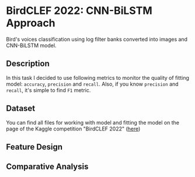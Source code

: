 # BirdCLEF 2022: CNN-BiLSTM Approach

Bird's voices classification using log filter banks converted into images and CNN-BiLSTM model.

## Description
In this task I decided to use following metrics to monitor the quality of fitting model: `accuracy`, `precision` and `recall`. Also, if you know `precision` and `recall`, it's simple to find `F1` metric.

## Dataset
You can find all files for working with model and fitting the model on the page of the Kaggle competition "BirdCLEF 2022" ([here](https://www.kaggle.com/competitions/birdclef-2022/data))

## Feature Design

## Comparative Analysis